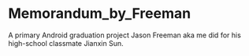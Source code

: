 # Memorandum_by_Freeman
A primary Android graduation project Jason Freeman aka me did for his high-school classmate Jianxin Sun. 
